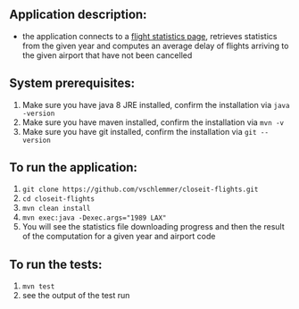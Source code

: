 Application description:
-------------------------
- the application connects to a <a href="http://stat-computing.org/dataexpo/2009/the-data.html">flight statistics page</a>, retrieves statistics from the given year and computes an average delay of flights arriving to the given airport that have not been cancelled

System prerequisites:
-------------------------
1) Make sure you have java 8 JRE installed, confirm the installation via `java -version`
2) Make sure you have maven installed, confirm the installation via `mvn -v`
3) Make sure you have git installed, confirm the installation via `git --version`

To run the application:
-------------------------
1) `git clone https://github.com/vschlemmer/closeit-flights.git`
2) `cd closeit-flights`
3) `mvn clean install`
4) `mvn exec:java -Dexec.args="1989 LAX"`
5) You will see the statistics file downloading progress and then the result of the computation for a given year and airport code

To run the tests:
-------------------------
1) `mvn test`
2) see the output of the test run